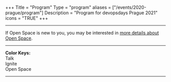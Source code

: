 +++
Title = "Program"
Type = "program"
aliases = ["/events/2020-prague/program"]
Description = "Program for devopsdays Prague 2021"
icons = "TRUE"
+++

<hr />
If Open Space is new to you, you may be interested in <a href="/pages/open-space-format">more details about Open Space</a>.
<hr />

<div>
<b>Color Keys:</b>
<div class="col-lg-2 col-md-2 program-element program-talk">Talk</div>
<div class="col-lg-2 col-md-2 program-element program-ignite">Ignite</div>
<div class="col-lg-2 col-md-2 program-element program-open-space">Open Space</div>
</div>

<hr />
